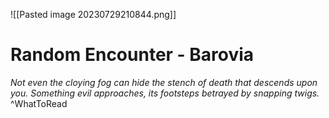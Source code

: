 ![[Pasted image 20230729210844.png]]
# Random Encounter - Barovia
*Not even the cloying fog can hide the stench of death that descends upon you. Something evil approaches, its footsteps betrayed by snapping twigs.*
^WhatToRead

